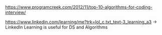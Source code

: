 https://www.programcreek.com/2012/11/top-10-algorithms-for-coding-interview/

https://www.linkedin.com/learning/me?trk=lol_c.txt_text-3_learning_a3 -> LinkedIn Learning is useful for DS and Algorithms
